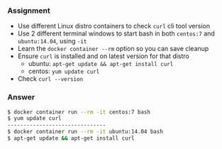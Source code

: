 ### Assignment

* Use different Linux distro containers to check `curl` cli tool version
* Use 2 different terminal windows to start bash in both `centos:7` and `ubuntu:14.04`, using `-it`
* Learn the `docker container --rm` option so you can save cleanup
* Ensure `curl` is installed and on latest version for that distro
  * ubuntu: `apt-get update && apt-get install curl`
  * centos: `yum update curl`
* Check `curl --version`

### Answer

```bash
$ docker container run --rm -it centos:7 bash
$ yum update curl
-------------------------------
$ docker container run --rm -it ubuntu:14.04 bash
$ apt-get update && apt-get install curl
```